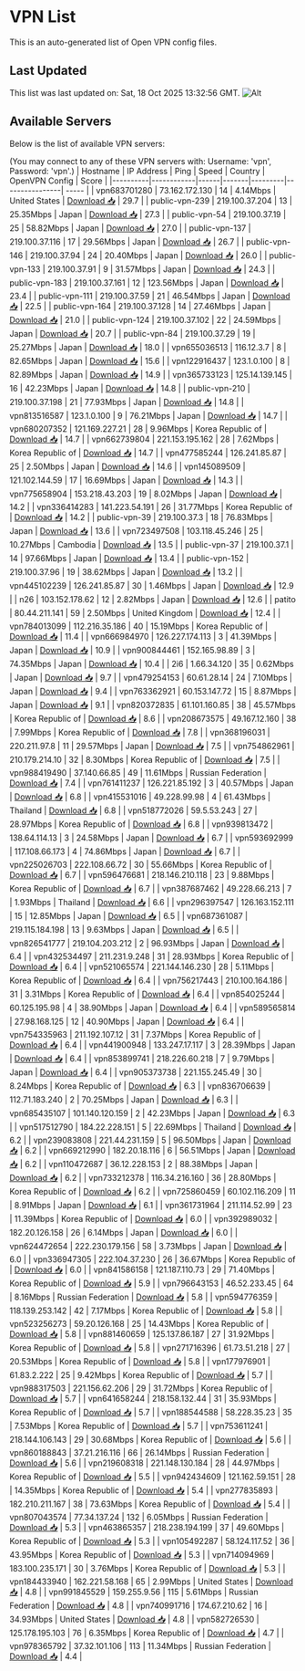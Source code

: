 # VPN List

This is an auto-generated list of Open VPN config files.

## Last Updated

This list was last updated on: Sat, 18 Oct 2025 13:32:56 GMT.
![Alt](https://repobeats.axiom.co/api/embed/186b98318ef1479477931607c1ad7d823f12451f.svg "Repobeats analytics image")

## Available Servers

Below is the list of available VPN servers:

(You may connect to any of these VPN servers with: Username: 'vpn', Password: 'vpn'.)
| Hostname | IP Address | Ping | Speed | Country | OpenVPN Config | Score |
|----------|------------|------|-------|---------|----------------| ----- |
| vpn683701280 | 73.162.172.130 | 14 | 4.14Mbps | United States | [Download 📥](./configs/server_0_US.ovpn) | 29.7 |
| public-vpn-239 | 219.100.37.204 | 13 | 25.35Mbps | Japan | [Download 📥](./configs/server_1_JP.ovpn) | 27.3 |
| public-vpn-54 | 219.100.37.19 | 25 | 58.82Mbps | Japan | [Download 📥](./configs/server_2_JP.ovpn) | 27.0 |
| public-vpn-137 | 219.100.37.116 | 17 | 29.56Mbps | Japan | [Download 📥](./configs/server_3_JP.ovpn) | 26.7 |
| public-vpn-146 | 219.100.37.94 | 24 | 20.40Mbps | Japan | [Download 📥](./configs/server_4_JP.ovpn) | 26.0 |
| public-vpn-133 | 219.100.37.91 | 9 | 31.57Mbps | Japan | [Download 📥](./configs/server_5_JP.ovpn) | 24.3 |
| public-vpn-183 | 219.100.37.161 | 12 | 123.56Mbps | Japan | [Download 📥](./configs/server_6_JP.ovpn) | 23.4 |
| public-vpn-111 | 219.100.37.59 | 21 | 46.54Mbps | Japan | [Download 📥](./configs/server_7_JP.ovpn) | 22.5 |
| public-vpn-164 | 219.100.37.128 | 14 | 27.46Mbps | Japan | [Download 📥](./configs/server_8_JP.ovpn) | 21.0 |
| public-vpn-124 | 219.100.37.102 | 22 | 24.59Mbps | Japan | [Download 📥](./configs/server_9_JP.ovpn) | 20.7 |
| public-vpn-84 | 219.100.37.29 | 19 | 25.27Mbps | Japan | [Download 📥](./configs/server_10_JP.ovpn) | 18.0 |
| vpn655036513 | 116.12.3.7 | 8 | 82.65Mbps | Japan | [Download 📥](./configs/server_11_JP.ovpn) | 15.6 |
| vpn122916437 | 123.1.0.100 | 8 | 82.89Mbps | Japan | [Download 📥](./configs/server_12_JP.ovpn) | 14.9 |
| vpn365733123 | 125.14.139.145 | 16 | 42.23Mbps | Japan | [Download 📥](./configs/server_13_JP.ovpn) | 14.8 |
| public-vpn-210 | 219.100.37.198 | 21 | 77.93Mbps | Japan | [Download 📥](./configs/server_14_JP.ovpn) | 14.8 |
| vpn813516587 | 123.1.0.100 | 9 | 76.21Mbps | Japan | [Download 📥](./configs/server_15_JP.ovpn) | 14.7 |
| vpn680207352 | 121.169.227.21 | 28 | 9.96Mbps | Korea Republic of | [Download 📥](./configs/server_16_KR.ovpn) | 14.7 |
| vpn662739804 | 221.153.195.162 | 28 | 7.62Mbps | Korea Republic of | [Download 📥](./configs/server_17_KR.ovpn) | 14.7 |
| vpn477585244 | 126.241.85.87 | 25 | 2.50Mbps | Japan | [Download 📥](./configs/server_18_JP.ovpn) | 14.6 |
| vpn145089509 | 121.102.144.59 | 17 | 16.69Mbps | Japan | [Download 📥](./configs/server_19_JP.ovpn) | 14.3 |
| vpn775658904 | 153.218.43.203 | 19 | 8.02Mbps | Japan | [Download 📥](./configs/server_20_JP.ovpn) | 14.2 |
| vpn336414283 | 141.223.54.191 | 26 | 31.77Mbps | Korea Republic of | [Download 📥](./configs/server_21_KR.ovpn) | 14.2 |
| public-vpn-39 | 219.100.37.3 | 18 | 76.83Mbps | Japan | [Download 📥](./configs/server_22_JP.ovpn) | 13.6 |
| vpn723497508 | 103.118.45.246 | 25 | 10.27Mbps | Cambodia | [Download 📥](./configs/server_23_KH.ovpn) | 13.5 |
| public-vpn-37 | 219.100.37.1 | 14 | 97.66Mbps | Japan | [Download 📥](./configs/server_24_JP.ovpn) | 13.4 |
| public-vpn-152 | 219.100.37.96 | 19 | 38.62Mbps | Japan | [Download 📥](./configs/server_25_JP.ovpn) | 13.2 |
| vpn445102239 | 126.241.85.87 | 30 | 1.46Mbps | Japan | [Download 📥](./configs/server_26_JP.ovpn) | 12.9 |
| n26 | 103.152.178.62 | 12 | 2.82Mbps | Japan | [Download 📥](./configs/server_27_JP.ovpn) | 12.6 |
| patito | 80.44.211.141 | 59 | 2.50Mbps | United Kingdom | [Download 📥](./configs/server_28_GB.ovpn) | 12.4 |
| vpn784013099 | 112.216.35.186 | 40 | 15.19Mbps | Korea Republic of | [Download 📥](./configs/server_29_KR.ovpn) | 11.4 |
| vpn666984970 | 126.227.174.113 | 3 | 41.39Mbps | Japan | [Download 📥](./configs/server_30_JP.ovpn) | 10.9 |
| vpn900844461 | 152.165.98.89 | 3 | 74.35Mbps | Japan | [Download 📥](./configs/server_31_JP.ovpn) | 10.4 |
| 2i6 | 1.66.34.120 | 35 | 0.62Mbps | Japan | [Download 📥](./configs/server_32_JP.ovpn) | 9.7 |
| vpn479254153 | 60.61.28.14 | 24 | 7.10Mbps | Japan | [Download 📥](./configs/server_33_JP.ovpn) | 9.4 |
| vpn763362921 | 60.153.147.72 | 15 | 8.87Mbps | Japan | [Download 📥](./configs/server_34_JP.ovpn) | 9.1 |
| vpn820372835 | 61.101.160.85 | 38 | 45.57Mbps | Korea Republic of | [Download 📥](./configs/server_35_KR.ovpn) | 8.6 |
| vpn208673575 | 49.167.12.160 | 38 | 7.99Mbps | Korea Republic of | [Download 📥](./configs/server_36_KR.ovpn) | 7.8 |
| vpn368196031 | 220.211.97.8 | 11 | 29.57Mbps | Japan | [Download 📥](./configs/server_37_JP.ovpn) | 7.5 |
| vpn754862961 | 210.179.214.10 | 32 | 8.30Mbps | Korea Republic of | [Download 📥](./configs/server_38_KR.ovpn) | 7.5 |
| vpn988419490 | 37.140.66.85 | 49 | 11.61Mbps | Russian Federation | [Download 📥](./configs/server_39_RU.ovpn) | 7.4 |
| vpn761411237 | 126.221.85.192 | 3 | 40.57Mbps | Japan | [Download 📥](./configs/server_40_JP.ovpn) | 6.8 |
| vpn415531016 | 49.228.99.98 | 4 | 61.43Mbps | Thailand | [Download 📥](./configs/server_41_TH.ovpn) | 6.8 |
| vpn518772026 | 59.5.53.243 | 27 | 28.97Mbps | Korea Republic of | [Download 📥](./configs/server_42_KR.ovpn) | 6.8 |
| vpn939813472 | 138.64.114.13 | 3 | 24.58Mbps | Japan | [Download 📥](./configs/server_43_JP.ovpn) | 6.7 |
| vpn593692999 | 117.108.66.173 | 4 | 74.86Mbps | Japan | [Download 📥](./configs/server_44_JP.ovpn) | 6.7 |
| vpn225026703 | 222.108.66.72 | 30 | 55.66Mbps | Korea Republic of | [Download 📥](./configs/server_45_KR.ovpn) | 6.7 |
| vpn596476681 | 218.146.210.118 | 23 | 9.88Mbps | Korea Republic of | [Download 📥](./configs/server_46_KR.ovpn) | 6.7 |
| vpn387687462 | 49.228.66.213 | 7 | 1.93Mbps | Thailand | [Download 📥](./configs/server_47_TH.ovpn) | 6.6 |
| vpn296397547 | 126.163.152.111 | 15 | 12.85Mbps | Japan | [Download 📥](./configs/server_48_JP.ovpn) | 6.5 |
| vpn687361087 | 219.115.184.198 | 13 | 9.63Mbps | Japan | [Download 📥](./configs/server_49_JP.ovpn) | 6.5 |
| vpn826541777 | 219.104.203.212 | 2 | 96.93Mbps | Japan | [Download 📥](./configs/server_50_JP.ovpn) | 6.4 |
| vpn432534497 | 211.231.9.248 | 31 | 28.93Mbps | Korea Republic of | [Download 📥](./configs/server_51_KR.ovpn) | 6.4 |
| vpn521065574 | 221.144.146.230 | 28 | 5.11Mbps | Korea Republic of | [Download 📥](./configs/server_52_KR.ovpn) | 6.4 |
| vpn756217443 | 210.100.164.186 | 31 | 3.31Mbps | Korea Republic of | [Download 📥](./configs/server_53_KR.ovpn) | 6.4 |
| vpn854025244 | 60.125.195.98 | 4 | 38.90Mbps | Japan | [Download 📥](./configs/server_54_JP.ovpn) | 6.4 |
| vpn589565814 | 27.98.168.125 | 12 | 40.90Mbps | Japan | [Download 📥](./configs/server_55_JP.ovpn) | 6.4 |
| vpn754335963 | 211.192.107.12 | 31 | 7.37Mbps | Korea Republic of | [Download 📥](./configs/server_56_KR.ovpn) | 6.4 |
| vpn441900948 | 133.247.17.117 | 3 | 28.39Mbps | Japan | [Download 📥](./configs/server_57_JP.ovpn) | 6.4 |
| vpn853899741 | 218.226.60.218 | 7 | 9.79Mbps | Japan | [Download 📥](./configs/server_58_JP.ovpn) | 6.4 |
| vpn905373738 | 221.155.245.49 | 30 | 8.24Mbps | Korea Republic of | [Download 📥](./configs/server_59_KR.ovpn) | 6.3 |
| vpn836706639 | 112.71.183.240 | 2 | 70.25Mbps | Japan | [Download 📥](./configs/server_60_JP.ovpn) | 6.3 |
| vpn685435107 | 101.140.120.159 | 2 | 42.23Mbps | Japan | [Download 📥](./configs/server_61_JP.ovpn) | 6.3 |
| vpn517512790 | 184.22.228.151 | 5 | 22.69Mbps | Thailand | [Download 📥](./configs/server_62_TH.ovpn) | 6.2 |
| vpn239083808 | 221.44.231.159 | 5 | 96.50Mbps | Japan | [Download 📥](./configs/server_63_JP.ovpn) | 6.2 |
| vpn669212990 | 182.20.18.116 | 6 | 56.51Mbps | Japan | [Download 📥](./configs/server_64_JP.ovpn) | 6.2 |
| vpn110472687 | 36.12.228.153 | 2 | 88.38Mbps | Japan | [Download 📥](./configs/server_65_JP.ovpn) | 6.2 |
| vpn733212378 | 116.34.216.160 | 36 | 28.80Mbps | Korea Republic of | [Download 📥](./configs/server_66_KR.ovpn) | 6.2 |
| vpn725860459 | 60.102.116.209 | 11 | 8.91Mbps | Japan | [Download 📥](./configs/server_67_JP.ovpn) | 6.1 |
| vpn361731964 | 211.114.52.99 | 23 | 11.39Mbps | Korea Republic of | [Download 📥](./configs/server_68_KR.ovpn) | 6.0 |
| vpn392989032 | 182.20.126.158 | 26 | 6.14Mbps | Japan | [Download 📥](./configs/server_69_JP.ovpn) | 6.0 |
| vpn624472654 | 222.230.179.156 | 58 | 3.73Mbps | Japan | [Download 📥](./configs/server_70_JP.ovpn) | 6.0 |
| vpn336947305 | 222.104.37.230 | 26 | 36.67Mbps | Korea Republic of | [Download 📥](./configs/server_71_KR.ovpn) | 6.0 |
| vpn841586158 | 121.187.110.73 | 29 | 71.40Mbps | Korea Republic of | [Download 📥](./configs/server_72_KR.ovpn) | 5.9 |
| vpn796643153 | 46.52.233.45 | 64 | 8.16Mbps | Russian Federation | [Download 📥](./configs/server_73_RU.ovpn) | 5.8 |
| vpn594776359 | 118.139.253.142 | 42 | 7.17Mbps | Korea Republic of | [Download 📥](./configs/server_74_KR.ovpn) | 5.8 |
| vpn523256273 | 59.20.126.168 | 25 | 14.43Mbps | Korea Republic of | [Download 📥](./configs/server_75_KR.ovpn) | 5.8 |
| vpn881460659 | 125.137.86.187 | 27 | 31.92Mbps | Korea Republic of | [Download 📥](./configs/server_76_KR.ovpn) | 5.8 |
| vpn271716396 | 61.73.51.218 | 27 | 20.53Mbps | Korea Republic of | [Download 📥](./configs/server_77_KR.ovpn) | 5.8 |
| vpn177976901 | 61.83.2.222 | 25 | 9.42Mbps | Korea Republic of | [Download 📥](./configs/server_78_KR.ovpn) | 5.7 |
| vpn988317503 | 221.156.62.206 | 29 | 31.72Mbps | Korea Republic of | [Download 📥](./configs/server_79_KR.ovpn) | 5.7 |
| vpn641658244 | 218.158.132.44 | 31 | 35.93Mbps | Korea Republic of | [Download 📥](./configs/server_80_KR.ovpn) | 5.7 |
| vpn188544588 | 58.228.35.23 | 35 | 7.53Mbps | Korea Republic of | [Download 📥](./configs/server_81_KR.ovpn) | 5.7 |
| vpn753611241 | 218.144.106.143 | 29 | 30.68Mbps | Korea Republic of | [Download 📥](./configs/server_82_KR.ovpn) | 5.6 |
| vpn860188843 | 37.21.216.116 | 66 | 26.14Mbps | Russian Federation | [Download 📥](./configs/server_83_RU.ovpn) | 5.6 |
| vpn219608318 | 221.148.130.184 | 28 | 44.97Mbps | Korea Republic of | [Download 📥](./configs/server_84_KR.ovpn) | 5.5 |
| vpn942434609 | 121.162.59.151 | 28 | 14.35Mbps | Korea Republic of | [Download 📥](./configs/server_85_KR.ovpn) | 5.4 |
| vpn277835893 | 182.210.211.167 | 38 | 73.63Mbps | Korea Republic of | [Download 📥](./configs/server_86_KR.ovpn) | 5.4 |
| vpn807043574 | 77.34.137.24 | 132 | 6.05Mbps | Russian Federation | [Download 📥](./configs/server_87_RU.ovpn) | 5.3 |
| vpn463865357 | 218.238.194.199 | 37 | 49.60Mbps | Korea Republic of | [Download 📥](./configs/server_88_KR.ovpn) | 5.3 |
| vpn105492287 | 58.124.117.52 | 36 | 43.95Mbps | Korea Republic of | [Download 📥](./configs/server_89_KR.ovpn) | 5.3 |
| vpn714094969 | 183.100.235.171 | 30 | 3.76Mbps | Korea Republic of | [Download 📥](./configs/server_90_KR.ovpn) | 5.3 |
| vpn184433940 | 162.221.58.168 | 65 | 2.99Mbps | United States | [Download 📥](./configs/server_91_US.ovpn) | 4.8 |
| vpn991845529 | 159.255.9.56 | 115 | 5.61Mbps | Russian Federation | [Download 📥](./configs/server_92_RU.ovpn) | 4.8 |
| vpn740991716 | 174.67.210.62 | 16 | 34.93Mbps | United States | [Download 📥](./configs/server_93_US.ovpn) | 4.8 |
| vpn582726530 | 125.178.195.103 | 76 | 6.35Mbps | Korea Republic of | [Download 📥](./configs/server_94_KR.ovpn) | 4.7 |
| vpn978365792 | 37.32.101.106 | 113 | 11.34Mbps | Russian Federation | [Download 📥](./configs/server_95_RU.ovpn) | 4.4 |
